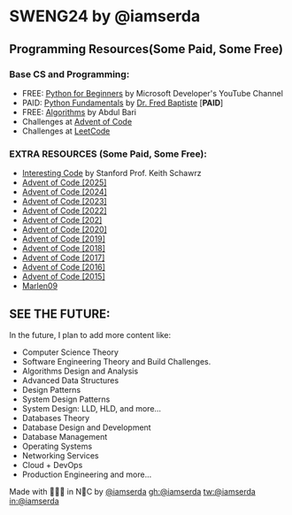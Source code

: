 # SWENG24 by @iamserda

## Programming Resources(Some Paid, Some Free)

### Base CS and Programming:

- FREE: [Python for Beginners](https://www.youtube.com/playlist?list=PLlrxD0HtieHhS8VzuMCfQD4uJ9yne1mE6) by Microsoft Developer's YouTube Channel
- PAID: [Python Fundamentals](https://www.udemy.com/course/python3-fundamentals/) by [Dr. Fred Baptiste](https://www.udemy.com/user/fredbaptiste/) [**PAID**]
- FREE: [Algorithms](https://www.youtube.com/playlist?list=PLDN4rrl48XKpZkf03iYFl-O29szjTrs_O) by Abdul Bari
- Challenges at [Advent of Code](https://adventofcode.com/)
- Challenges at [LeetCode](https://www.leetcode.com/problemset)

### EXTRA RESOURCES (Some Paid, Some Free):
- [Interesting Code](https://www.keithschwarz.com/interesting/) by Stanford Prof. Keith Schawrz
- [Advent of Code [2025]](https://adventofcode.com/2025)
- [Advent of Code [2024]](https://adventofcode.com/2024)
- [Advent of Code [2023]](https://adventofcode.com/2023)
- [Advent of Code [2022]](https://adventofcode.com/2022)
- [Advent of Code [202]](https://adventofcode.com/2021)
- [Advent of Code [2020]](https://adventofcode.com/2020)
- [Advent of Code [2019]](https://adventofcode.com/2019)
- [Advent of Code [2018]](https://adventofcode.com/2018)
- [Advent of Code [2017]](https://adventofcode.com/2017)
- [Advent of Code [2016]](https://adventofcode.com/2016)
- [Advent of Code [2015]](https://adventofcode.com/2015)
- [Marlen09](https://leetcode.com/Marlen09/)

## SEE THE FUTURE:
In the future, I plan to add more content like:
- Computer Science Theory
- Software Engineering Theory and Build Challenges.
- Algorithms Design and Analysis
- Advanced Data Structures
- Design Patterns
- System Design Patterns
- System Design: LLD, HLD, and more...
- Databases Theory 
- Database Design and Development
- Database Management
- Operating Systems
- Networking Services
- Cloud + DevOps
- Production Engineering
and more...

<!-- <p style="width: 75%; margin: 1rem auto 1rem;"><marquee ><span style="font-size: 16px;"></span> </marque></p> -->

Made with 🤍🫶🏿 in N🗽C by [@iamserda](https://www.twitter.com/iamserda) [gh:@iamserda](https://github.com/iamserda) [tw:@iamserda](https://twitter.com/iamserda) [in:@iamserda](https://linkedin.com/in/iamserda)